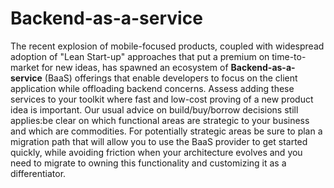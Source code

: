 # Backend-as-a-service

The recent explosion of mobile-focused products, coupled with widespread adoption of "Lean Start-up" approaches that put a premium on time-to-market for new ideas, has spawned an ecosystem of **Backend-as-a-service** (BaaS) offerings that enable developers to focus on the client application while offloading backend concerns. Assess adding these services to your toolkit where fast and low-cost proving of a new product idea is important. Our usual advice on build/buy/borrow decisions still applies:be clear on which functional areas are strategic to your business and which are commodities. For potentially strategic areas be sure to plan a migration path that will allow you to use the BaaS provider to get started quickly, while avoiding friction when your architecture evolves and you need to migrate to owning this functionality and customizing it as a differentiator.
